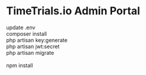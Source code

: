 # TimeTrials.io Admin Portal
update .env</br>
composer install <br/>
php artisan key:generate <br/>
php artisan jwt:secret <br/>
php artisan migrate<br/><br/>
npm install<br/>
